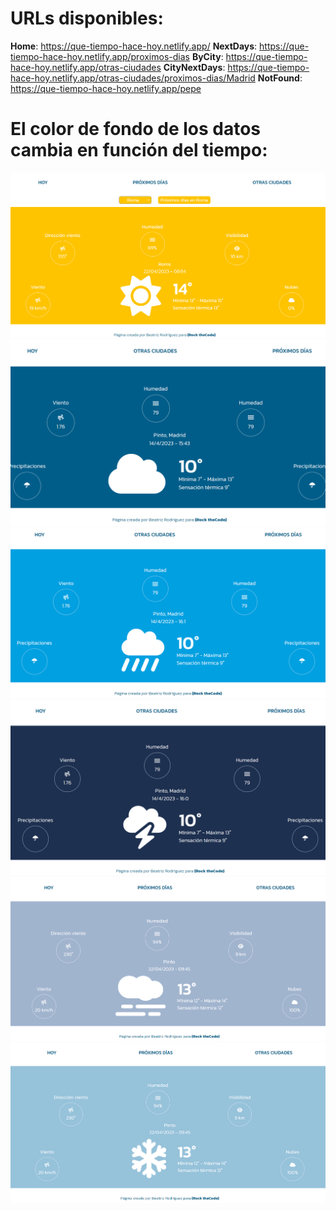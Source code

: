 # URLs disponibles:
**Home**: https://que-tiempo-hace-hoy.netlify.app/
**NextDays**: https://que-tiempo-hace-hoy.netlify.app/proximos-dias
**ByCity**: https://que-tiempo-hace-hoy.netlify.app/otras-ciudades
**CityNextDays**: https://que-tiempo-hace-hoy.netlify.app/otras-ciudades/proximos-dias/Madrid
**NotFound**: https://que-tiempo-hace-hoy.netlify.app/pepe

# El color de fondo de los datos cambia en función del tiempo: 

<div><img src="./src/assets/images/clear.png" /></div>
<div><img src="./src/assets/images/clouds.png" /></div>
<div><img src="./src/assets/images/rain.png" /></div>
<div><img src="./src/assets/images/thunderstorm.png" /></div>
<div><img src="./src/assets/images/mist.png" /></div>
<div><img src="./src/assets/images/snow.png" /></div>